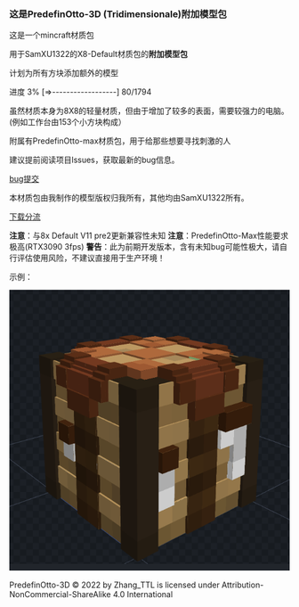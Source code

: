 ### 这是PredefinOtto-3D (Tridimensionale)附加模型包
这是一个mincraft材质包

用于SamXU1322的X8-Default材质包的**附加模型包**  

计划为所有方块添加额外的模型

进度  3%  [=>------------------] 80/1794

虽然材质本身为8X8的轻量材质，但由于增加了较多的表面，需要较强力的电脑。
(例如工作台由153个小方块构成）

附属有PredefinOtto-max材质包，用于给那些想要寻找刺激的人

建议提前阅读项目lssues，获取最新的bug信息。

[bug提交](https://github.com/Zhang-TTL/PredefinOtto-3D/issues/new)

本材质包由我制作的模型版权归我所有，其他均由SamXU1322所有。

[下载分流](http://zhang-ttl.ysepan.com/) 
 
**注意**：与8x Default V11 pre2更新兼容性未知
**注意**：PredefinOtto-Max性能要求极高(RTX3090 3fps)
**警告**：此为前期开发版本，含有未知bug可能性极大，请自行评估使用风险，不建议直接用于生产环境！

示例：

![photo 示例](https://github.com/Zhang-TTL/PredefinOtto-3D/blob/master/photo/屏幕截图(60).png)

PredefinOtto-3D © 2022 by Zhang_TTL is licensed under Attribution-NonCommercial-ShareAlike 4.0 International 
